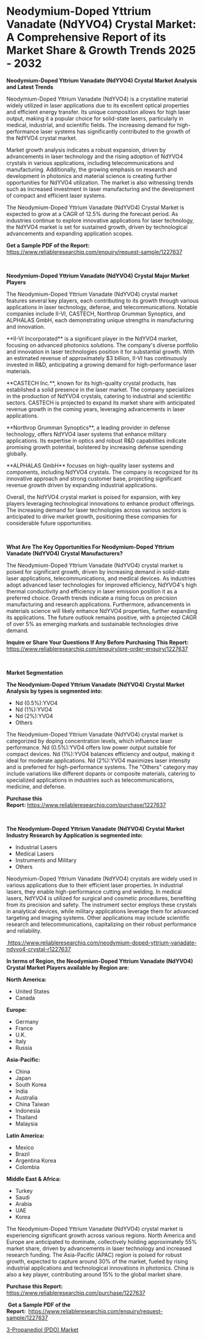 <p><h1>Neodymium-Doped Yttrium Vanadate (NdYVO4) Crystal Market: A Comprehensive Report of its Market Share & Growth Trends 2025 - 2032</h1></p><p><strong>Neodymium-Doped Yttrium Vanadate (NdYVO4) Crystal Market Analysis and Latest Trends</strong></p>
<p><p>Neodymium-Doped Yttrium Vanadate (NdYVO4) is a crystalline material widely utilized in laser applications due to its excellent optical properties and efficient energy transfer. Its unique composition allows for high laser output, making it a popular choice for solid-state lasers, particularly in medical, industrial, and scientific fields. The increasing demand for high-performance laser systems has significantly contributed to the growth of the NdYVO4 crystal market.</p><p>Market growth analysis indicates a robust expansion, driven by advancements in laser technology and the rising adoption of NdYVO4 crystals in various applications, including telecommunications and manufacturing. Additionally, the growing emphasis on research and development in photonics and material science is creating further opportunities for NdYVO4 utilization. The market is also witnessing trends such as increased investment in laser manufacturing and the development of compact and efficient laser systems.</p><p>The Neodymium-Doped Yttrium Vanadate (NdYVO4) Crystal Market is expected to grow at a CAGR of 12.5% during the forecast period. As industries continue to explore innovative applications for laser technology, the NdYVO4 market is set for sustained growth, driven by technological advancements and expanding application scopes.</p></p>
<p><strong>Get a Sample PDF of the Report:&nbsp;</strong> <a href="https://www.reliableresearchiq.com/enquiry/request-sample/1227637?utm_campaign=2275&utm_medium=2&utm_source=Github&utm_content=ia&utm_term=02022025&utm_id=neodymium-doped-yttrium-vanadate-ndyvo4-crystal">https://www.reliableresearchiq.com/enquiry/request-sample/1227637</a></p>
<p>&nbsp;</p>
<p><strong>Neodymium-Doped Yttrium Vanadate (NdYVO4) Crystal Major Market Players</strong></p>
<p><p>The Neodymium-Doped Yttrium Vanadate (NdYVO4) crystal market features several key players, each contributing to its growth through various applications in laser technology, defense, and telecommunications. Notable companies include II-VI, CASTECH, Northrop Grumman Synoptics, and ALPHALAS GmbH, each demonstrating unique strengths in manufacturing and innovation.</p><p>**II-VI Incorporated** is a significant player in the NdYVO4 market, focusing on advanced photonics solutions. The company's diverse portfolio and innovation in laser technologies position it for substantial growth. With an estimated revenue of approximately $3 billion, II-VI has continuously invested in R&D, anticipating a growing demand for high-performance laser materials.</p><p>**CASTECH Inc.**, known for its high-quality crystal products, has established a solid presence in the laser market. The company specializes in the production of NdYVO4 crystals, catering to industrial and scientific sectors. CASTECH is projected to expand its market share with anticipated revenue growth in the coming years, leveraging advancements in laser applications.</p><p>**Northrop Grumman Synoptics**, a leading provider in defense technology, offers NdYVO4 laser systems that enhance military applications. Its expertise in optics and robust R&D capabilities indicate promising growth potential, bolstered by increasing defense spending globally.</p><p>**ALPHALAS GmbH** focuses on high-quality laser systems and components, including NdYVO4 crystals. The company is recognized for its innovative approach and strong customer base, projecting significant revenue growth driven by expanding industrial applications.</p><p>Overall, the NdYVO4 crystal market is poised for expansion, with key players leveraging technological innovations to enhance product offerings. The increasing demand for laser technologies across various sectors is anticipated to drive market growth, positioning these companies for considerable future opportunities.</p></p>
<p>&nbsp;</p>
<p><strong>What Are The Key Opportunities For Neodymium-Doped Yttrium Vanadate (NdYVO4) Crystal Manufacturers?</strong></p>
<p><p>The Neodymium-Doped Yttrium Vanadate (NdYVO4) crystal market is poised for significant growth, driven by increasing demand in solid-state laser applications, telecommunications, and medical devices. As industries adopt advanced laser technologies for improved efficiency, NdYVO4's high thermal conductivity and efficiency in laser emission position it as a preferred choice. Growth trends indicate a rising focus on precision manufacturing and research applications. Furthermore, advancements in materials science will likely enhance NdYVO4 properties, further expanding its applications. The future outlook remains positive, with a projected CAGR of over 5% as emerging markets and sustainable technologies drive demand.</p></p>
<p><strong>Inquire or Share Your Questions If Any Before Purchasing This Report:</strong> <a href="https://www.reliableresearchiq.com/enquiry/pre-order-enquiry/1227637?utm_campaign=2275&utm_medium=2&utm_source=Github&utm_content=ia&utm_term=02022025&utm_id=neodymium-doped-yttrium-vanadate-ndyvo4-crystal">https://www.reliableresearchiq.com/enquiry/pre-order-enquiry/1227637</a></p>
<p>&nbsp;</p>
<p><strong>Market Segmentation</strong></p>
<p><strong>The Neodymium-Doped Yttrium Vanadate (NdYVO4) Crystal Market Analysis by types is segmented into:</strong></p>
<p><ul><li>Nd (0.5%):YVO4</li><li>Nd (1%):YVO4</li><li>Nd (2%):YVO4</li><li>Others</li></ul></p>
<p><p>The Neodymium-Doped Yttrium Vanadate (NdYVO4) crystal market is categorized by doping concentration levels, which influence laser performance. Nd (0.5%):YVO4 offers low power output suitable for compact devices. Nd (1%):YVO4 balances efficiency and output, making it ideal for moderate applications. Nd (2%):YVO4 maximizes laser intensity and is preferred for high-performance systems. The "Others" category may include variations like different dopants or composite materials, catering to specialized applications in industries such as telecommunications, medicine, and defense.</p></p>
<p><strong>Purchase this Report:&nbsp;</strong><a href="https://www.reliableresearchiq.com/purchase/1227637?utm_campaign=2275&utm_medium=2&utm_source=Github&utm_content=ia&utm_term=02022025&utm_id=neodymium-doped-yttrium-vanadate-ndyvo4-crystal">https://www.reliableresearchiq.com/purchase/1227637</a></p>
<p>&nbsp;</p>
<p><strong>The Neodymium-Doped Yttrium Vanadate (NdYVO4) Crystal Market Industry Research by Application is segmented into:</strong></p>
<p><ul><li>Industrial Lasers</li><li>Medical Lasers</li><li>Instruments and Military</li><li>Others</li></ul></p>
<p><p>Neodymium-Doped Yttrium Vanadate (NdYVO4) crystals are widely used in various applications due to their efficient laser properties. In industrial lasers, they enable high-performance cutting and welding. In medical lasers, NdYVO4 is utilized for surgical and cosmetic procedures, benefiting from its precision and safety. The instrument sector employs these crystals in analytical devices, while military applications leverage them for advanced targeting and imaging systems. Other applications may include scientific research and telecommunications, capitalizing on their robust performance and reliability.</p></p>
<p><a href="https://www.reliableresearchiq.com/neodymium-doped-yttrium-vanadate-ndyvo4-crystal-r1227637?utm_campaign=2275&utm_medium=2&utm_source=Github&utm_content=ia&utm_term=02022025&utm_id=neodymium-doped-yttrium-vanadate-ndyvo4-crystal">&nbsp;https://www.reliableresearchiq.com/neodymium-doped-yttrium-vanadate-ndyvo4-crystal-r1227637</a></p>
<p><strong>In terms of Region, the Neodymium-Doped Yttrium Vanadate (NdYVO4) Crystal Market Players available by Region are:</strong></p>
<p>
    <p> <strong> North America: </strong>
        <ul>
            <li>United States</li>
            <li>Canada</li>
        </ul>
        </p> 
    <p> <strong> Europe: </strong>
        <ul>
            <li>Germany</li>
            <li>France</li>
            <li>U.K.</li>
            <li>Italy</li>
            <li>Russia</li>
        </ul>
        </p> 
    <p> <strong> Asia-Pacific: </strong>
        <ul>
            <li>China</li>
            <li>Japan</li>
            <li>South Korea</li>
            <li>India</li>
            <li>Australia</li>
            <li>China Taiwan</li>
            <li>Indonesia</li>
            <li>Thailand</li>
            <li>Malaysia</li>
        </ul>
        </p> 
    <p> <strong> Latin America: </strong>
        <ul>
            <li>Mexico</li>
            <li>Brazil</li>
            <li>Argentina Korea</li>
            <li>Colombia</li>
        </ul>
        </p> 
    <p> <strong> Middle East & Africa: </strong>
        <ul>
            <li>Turkey</li>
            <li>Saudi</li>
            <li>Arabia</li>
            <li>UAE</li>
            <li>Korea</li>
        </ul>
    </p>
    </p>
<p><p>The Neodymium-Doped Yttrium Vanadate (NdYVO4) crystal market is experiencing significant growth across various regions. North America and Europe are anticipated to dominate, collectively holding approximately 55% market share, driven by advancements in laser technology and increased research funding. The Asia-Pacific (APAC) region is poised for robust growth, expected to capture around 30% of the market, fueled by rising industrial applications and technological innovations in photonics. China is also a key player, contributing around 15% to the global market share.</p></p>
<p><strong>Purchase this Report: </strong><a href="https://www.reliableresearchiq.com/purchase/1227637?utm_campaign=2275&utm_medium=2&utm_source=Github&utm_content=ia&utm_term=02022025&utm_id=neodymium-doped-yttrium-vanadate-ndyvo4-crystal">https://www.reliableresearchiq.com/purchase/1227637</a></p>
<p>&nbsp;<strong>Get a Sample PDF of the Report:&nbsp;&nbsp;</strong><a href="https://www.reliableresearchiq.com/enquiry/request-sample/1227637?utm_campaign=2275&utm_medium=2&utm_source=Github&utm_content=ia&utm_term=02022025&utm_id=neodymium-doped-yttrium-vanadate-ndyvo4-crystal">https://www.reliableresearchiq.com/enquiry/request-sample/1227637</a></p>
<p><strong></strong></p>
<p><p><a href="https://github.com/DianaWilson796/Market-Research-Report-List-1/blob/main/3-propanediol-pdo-market.md?utm_campaign=2275&utm_medium=2&utm_source=Github&utm_content=ia&utm_term=02022025&utm_id=neodymium-doped-yttrium-vanadate-ndyvo4-crystal">3-Propanediol (PDO) Market</a></p></p>